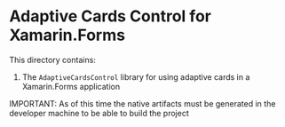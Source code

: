 # Adaptive Cards Control for Xamarin.Forms 

This directory contains:

1. The `AdaptiveCardsControl` library for using adaptive cards in a Xamarin.Forms application

IMPORTANT: As of this time the native artifacts must be generated in the developer machine to be able to build the project